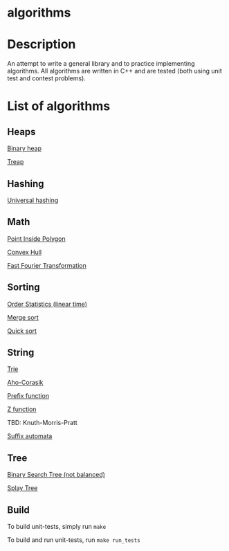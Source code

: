 algorithms
==========

# Description

An attempt to write a general library and to practice implementing algorithms.
All algorithms are written in C++ and are tested (both using unit test and contest problems).

# List of algorithms

## Heaps
[Binary heap](https://github.com/tanyatik/algorithms/blob/master/heap/binary_heap.hpp)

[Treap](https://github.com/tanyatik/algorithms/blob/master/heap/treap.hpp)

## Hashing
[Universal hashing](https://github.com/tanyatik/algorithms/blob/master/hash/hash_set.hpp)

## Math
[Point Inside Polygon](https://github.com/tanyatik/algorithms/blob/master/math/geometry.hpp)

[Convex Hull](https://github.com/tanyatik/algorithms/blob/master/math/geometry.hpp)

[Fast Fourier Transformation](https://github.com/tanyatik/algorithms/blob/master/math/fft.hpp)

## Sorting 
[Order Statistics (linear time)](https://github.com/tanyatik/algorithms/blob/master/sort/order_statistics.hpp)

[Merge sort](https://github.com/tanyatik/algorithms/blob/master/sort/sort.hpp)

[Quick sort](https://github.com/tanyatik/algorithms/blob/master/sort/sort.hpp)

## String
[Trie](https://github.com/tanyatik/algorithms/blob/master/string/aho_corasik.hpp)

[Aho-Corasik](https://github.com/tanyatik/algorithms/blob/master/string/aho_corasik.hpp)

[Prefix function](https://github.com/tanyatik/algorithms/blob/master/string/prefix.hpp)

[Z function](https://github.com/tanyatik/algorithms/blob/master/string/prefix.hpp)

TBD: Knuth-Morris-Pratt

[Suffix automata](https://github.com/tanyatik/algorithms/blob/master/string/suffix_automata.hpp)

## Tree
[Binary Search Tree (not balanced)](https://github.com/tanyatik/algorithms/blob/master/tree/binary_search_tree.hpp)

[Splay Tree](https://github.com/tanyatik/algorithms/blob/master/tree/splay_tree.hpp)

## Build 

To build unit-tests, simply run
`make`

To build and run unit-tests, run
`make run_tests`


